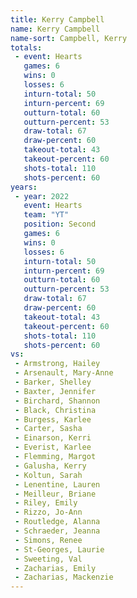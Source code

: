 ```yaml
---
title: Kerry Campbell
name: Kerry Campbell
name-sort: Campbell, Kerry
totals:
 - event: Hearts
   games: 6
   wins: 0
   losses: 6
   inturn-total: 50
   inturn-percent: 69
   outturn-total: 60
   outturn-percent: 53
   draw-total: 67
   draw-percent: 60
   takeout-total: 43
   takeout-percent: 60
   shots-total: 110
   shots-percent: 60
years:
 - year: 2022
   event: Hearts
   team: "YT"
   position: Second
   games: 6
   wins: 0
   losses: 6
   inturn-total: 50
   inturn-percent: 69
   outturn-total: 60
   outturn-percent: 53
   draw-total: 67
   draw-percent: 60
   takeout-total: 43
   takeout-percent: 60
   shots-total: 110
   shots-percent: 60
vs:
 - Armstrong, Hailey
 - Arsenault, Mary-Anne
 - Barker, Shelley
 - Baxter, Jennifer
 - Birchard, Shannon
 - Black, Christina
 - Burgess, Karlee
 - Carter, Sasha
 - Einarson, Kerri
 - Everist, Karlee
 - Flemming, Margot
 - Galusha, Kerry
 - Koltun, Sarah
 - Lenentine, Lauren
 - Meilleur, Briane
 - Riley, Emily
 - Rizzo, Jo-Ann
 - Routledge, Alanna
 - Schraeder, Jeanna
 - Simons, Renee
 - St-Georges, Laurie
 - Sweeting, Val
 - Zacharias, Emily
 - Zacharias, Mackenzie
---
```

